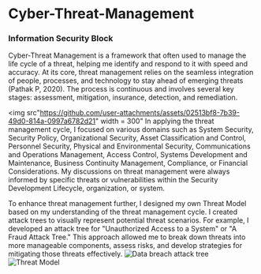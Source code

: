# Cyber-Threat-Management
### Information Security Block
Cyber-Threat Management is a framework that often used to manage the life cycle of a threat, helping me identify and respond to it with speed and accuracy. At its core, threat management relies on the seamless integration of people, processes, and technology to stay ahead of emerging threats (Pathak P, 2020). The process is continuous and involves several key stages: assessment, mitigation, insurance, detection, and remediation.

<img src"https://github.com/user-attachments/assets/02513bf8-7b39-49d0-814a-0997a6782d21" width = 300"
In applying the threat management cycle, I focused on various domains such as System Security, Security Policy, Organizational Security, Asset Classification and Control, Personnel Security, Physical and Environmental Security, Communications and Operations Management, Access Control, Systems Development and Maintenance, Business Continuity Management, Compliance, or Financial Considerations. My discussions on threat management were always informed by specific threats or vulnerabilities within the Security Development Lifecycle, organization, or system.

To enhance threat management further, I designed my own Threat Model based on my understanding of the threat management cycle. I created attack trees to visually represent potential threat scenarios. For example, I developed an attack tree for "Unauthorized Access to a System" or "A Fraud Attack Tree." This approach allowed me to break down threats into more manageable components, assess risks, and develop strategies for mitigating those threats effectively.
![Data breach attack tree](https://github.com/user-attachments/assets/ff423ee9-584b-4f26-a7bf-4dd73c2303c1)
![Threat Model](https://github.com/user-attachments/assets/e91ac979-24f7-4266-8bd2-94022425e3ff)
